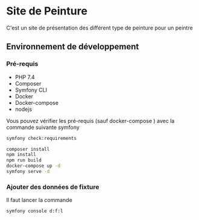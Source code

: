 # Site de Peinture 

C'est un site de présentation des différent type de peinture 
pour un peintre

## Environnement de développement

### Pré-requis
* PHP 7.4
* Composer
* Symfony CLI
* Docker
* Docker-compose
* nodejs

Vous pouvez vérifier les pré-requis (sauf docker-compose )
avec la commande suivante symfony 

```bash
symfony check:requirements
```
```bash
composer install
npm install
npm run build
docker-compose up -d
symfony serve -d
```

### Ajouter des données de fixture
Il faut lancer la commande 
```bash
symfony console d:f:l
```
